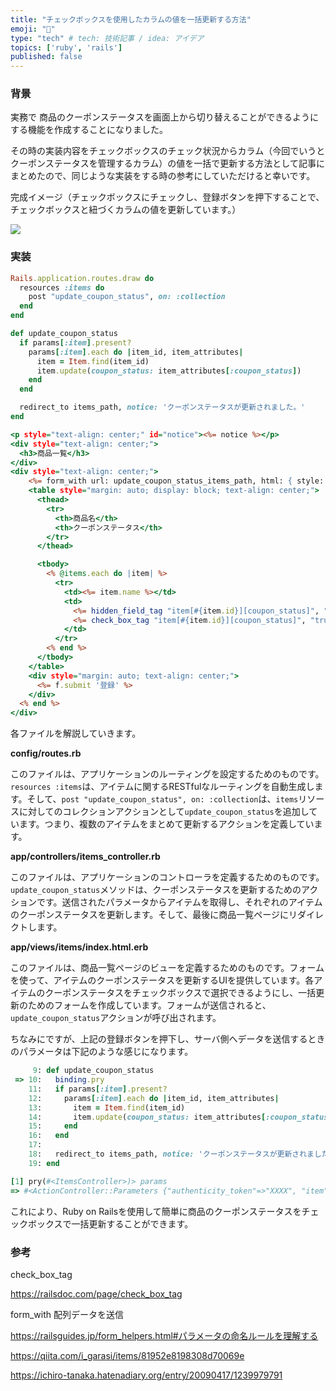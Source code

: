 ```yaml
---
title: "チェックボックスを使用したカラムの値を一括更新する方法"
emoji: "🌊"
type: "tech" # tech: 技術記事 / idea: アイデア
topics: ['ruby', 'rails']
published: false
---
```


### 背景

実務で 商品のクーポンステータスを画面上から切り替えることができるようにする機能を作成することになりました。

その時の実装内容をチェックボックスのチェック状況からカラム（今回でいうとクーポンステータスを管理するカラム）の値を一括で更新する方法として記事にまとめたので、同じような実装をする時の参考にしていただけると幸いです。

完成イメージ（チェックボックスにチェックし、登録ボタンを押下することで、チェックボックスと紐づくカラムの値を更新しています。）

![](https://storage.googleapis.com/zenn-user-upload/0dd91168d16c-20240526.png)

### 実装

```ruby:config/routes.rb
Rails.application.routes.draw do
  resources :items do
    post "update_coupon_status", on: :collection
  end
end
```

```ruby:app/controllers/items_controller.rb
def update_coupon_status
  if params[:item].present?
    params[:item].each do |item_id, item_attributes|
      item = Item.find(item_id)
      item.update(coupon_status: item_attributes[:coupon_status])
    end
  end

  redirect_to items_path, notice: 'クーポンステータスが更新されました。'
end
```

```ruby:app/views/items/index.html.erb
<p style="text-align: center;" id="notice"><%= notice %></p>
<div style="text-align: center;">
  <h3>商品一覧</h3>
</div>
<div style="text-align: center;">
    <%= form_with url: update_coupon_status_items_path, html: { style: "display: inline-block; text-align: center;" } do |f| %>
    <table style="margin: auto; display: block; text-align: center;">
      <thead>
        <tr>
          <th>商品名</th>
          <th>クーポンステータス</th>
        </tr>
      </thead>

      <tbody>
        <% @items.each do |item| %>
          <tr>
            <td><%= item.name %></td>
            <td>
              <%= hidden_field_tag "item[#{item.id}][coupon_status]", "false" %>
              <%= check_box_tag "item[#{item.id}][coupon_status]", "true", item.coupon_status == true, { class: "center-checkbox" } %>
            </td>
          </tr>
        <% end %>
      </tbody>
    </table>
    <div style="margin: auto; text-align: center;">
      <%= f.submit '登録' %>
    </div>
  <% end %>
</div>

```

各ファイルを解説していきます。

**config/routes.rb**

このファイルは、アプリケーションのルーティングを設定するためのものです。`resources :items`は、アイテムに関するRESTfulなルーティングを自動生成します。そして、`post "update_coupon_status", on: :collection`は、`items`リソースに対してのコレクションアクションとして`update_coupon_status`を追加しています。つまり、複数のアイテムをまとめて更新するアクションを定義しています。

**app/controllers/items_controller.rb**

このファイルは、アプリケーションのコントローラを定義するためのものです。`update_coupon_status`メソッドは、クーポンステータスを更新するためのアクションです。送信されたパラメータからアイテムを取得し、それぞれのアイテムのクーポンステータスを更新します。そして、最後に商品一覧ページにリダイレクトします。

**app/views/items/index.html.erb**

このファイルは、商品一覧ページのビューを定義するためのものです。フォームを使って、アイテムのクーポンステータスを更新するUIを提供しています。各アイテムのクーポンステータスをチェックボックスで選択できるようにし、一括更新のためのフォームを作成しています。フォームが送信されると、`update_coupon_status`アクションが呼び出されます。

ちなみにですが、上記の登録ボタンを押下し、サーバ側へデータを送信するときのパラメータは下記のような感じになります。

```ruby:app/controllers/items_controller.rb
     9: def update_coupon_status
 => 10:   binding.pry
    11:   if params[:item].present?
    12:     params[:item].each do |item_id, item_attributes|
    13:       item = Item.find(item_id)
    14:       item.update(coupon_status: item_attributes[:coupon_status])
    15:     end
    16:   end
    17:
    18:   redirect_to items_path, notice: 'クーポンステータスが更新されました。'
    19: end

[1] pry(#<ItemsController>)> params
=> #<ActionController::Parameters {"authenticity_token"=>"XXXX", "item"=>{"1"=>{"coupon_status"=>"false"}, "3"=>{"coupon_status"=>"true"}, "4"=>{"coupon_status"=>"true"}, "5"=>{"coupon_status"=>"false"}, "6"=>{"coupon_status"=>"false"}}, "commit"=>"登録", "controller"=>"items", "action"=>"update_coupon_status"} permitted: false>
```

これにより、Ruby on Railsを使用して簡単に商品のクーポンステータスをチェックボックスで一括更新することができます。

### 参考

check_box_tag

https://railsdoc.com/page/check_box_tag

form_with 配列データを送信

https://railsguides.jp/form_helpers.html#パラメータの命名ルールを理解する

https://qiita.com/i_garasi/items/81952e8198308d70069e

https://ichiro-tanaka.hatenadiary.org/entry/20090417/1239979791
